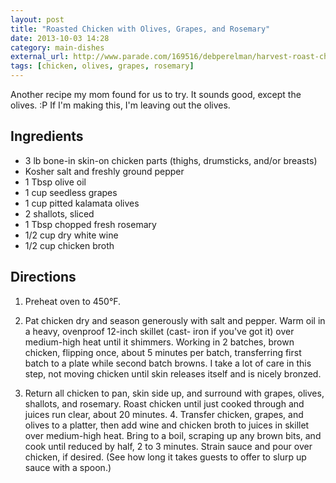 ```yaml
---
layout: post
title: "Roasted Chicken with Olives, Grapes, and Rosemary"
date: 2013-10-03 14:28
category: main-dishes
external_url: http://www.parade.com/169516/debperelman/harvest-roast-chicken-with-olives-grapes-and-rosemary/print/
tags: [chicken, olives, grapes, rosemary]
---
```



Another recipe my mom found for us to try. It sounds good, except the
olives. :P If I'm making this, I'm leaving out the olives.



## Ingredients

-   3 lb bone-in skin-on chicken parts (thighs, drumsticks, and/or
    breasts)
-   Kosher salt and freshly ground pepper
-   1 Tbsp olive oil
-   1 cup seedless grapes
-   1 cup pitted kalamata olives
-   2 shallots, sliced
-   1 Tbsp chopped fresh rosemary
-   1/2 cup dry white wine
-   1/2 cup chicken broth

## Directions

1.  Preheat oven to 450&deg;F.

2.  Pat chicken dry and season generously with salt and pepper. Warm oil
    in a heavy, ovenproof 12-inch skillet (cast- iron if you've got it)
    over medium-high heat until it shimmers. Working in 2 batches, brown
    chicken, flipping once, about 5 minutes per batch, transferring
    first batch to a plate while second batch browns. I take a lot of
    care in this step, not moving chicken until skin releases itself and
    is nicely bronzed.

3.  Return all chicken to pan, skin side up, and surround with grapes,
    olives, shallots, and rosemary. Roast chicken until just cooked
    through and juices run clear, about 20 minutes. 4. Transfer chicken,
    grapes, and olives to a platter, then add wine and chicken broth to
    juices in skillet over medium-high heat. Bring to a boil, scraping
    up any brown bits, and cook until reduced by half, 2 to 3 minutes.
    Strain sauce and pour over chicken, if desired. (See how long it
    takes guests to offer to slurp up sauce with a spoon.)

